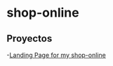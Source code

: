 # shop-online
## Proyectos
-[Landing Page for my shop-online](https://web-roberto.github.io/shop-online)
